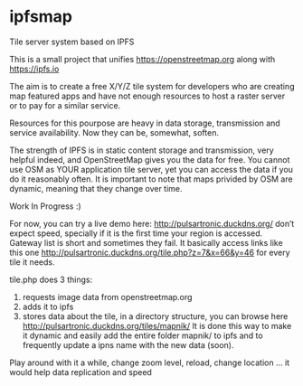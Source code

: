 # ipfsmap
Tile server system based on IPFS

This is a small project that unifies https://openstreetmap.org along with https://ipfs.io

The aim is to create a free X/Y/Z tile system for developers who are creating map featured apps and have not enough resources to host a raster server or to pay for a similar service.

Resources for this pourpose are heavy in data storage, transmission and service availability. Now they can be, somewhat, soften.

The strength of IPFS is in static content storage and transmission, very helpful indeed, and OpenStreetMap gives you the data for free. You cannot use OSM as YOUR application tile server, yet you can access the data if you do it reasonably often. It is important to note that maps privided by OSM are dynamic, meaning that they change over time.

Work In Progress :)

For now, you can try a live demo here: http://pulsartronic.duckdns.org/ don’t expect speed, specially if it is the first time your region is accessed. Gateway list is short and sometimes they fail.
It basically access links like this one http://pulsartronic.duckdns.org/tile.php?z=7&x=66&y=46 for every tile it needs.

tile.php does 3 things:
1) requests image data from openstreetmap.org
2) adds it to ipfs
3) stores data about the tile, in a directory structure, you can browse here http://pulsartronic.duckdns.org/tiles/mapnik/
It is done this way to make it dynamic and easily add the entire folder mapnik/ to ipfs and to frequently update a ipns name with the new data (soon).


Play around with it a while, change zoom level, reload, change location ... it would help data replication and speed
